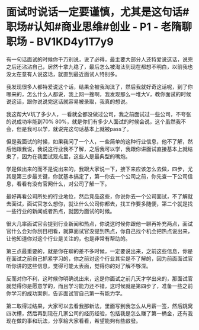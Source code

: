 # 面试时说话一定要谨慎，尤其是这句话#职场#认知#商业思维#创业 - P1 - 老隋聊职场 - BV1KD4y1T7y9

有一句话面试的时候你千万别说，说了必得，最主要大部分人还特爱说这话，说完之后还沾沾自己，居然十拿九稳了，最后怎么被淘汰到现在都想不明白，以前我也没太在意有人说这话，就直到最近面试人特别多。

我发现很多人都特爱说这个话，结果全被我淘汰了，然后我就好奇这话呢，到了你哪来的，怎么什么人都说，我上网一搜啊，我发现那么一堆大V，教你面试的时候说这话，跟你说说完这话就容易被录取，我真的想说。

我这帮大V坑了多少人，一看就全都没做过公司，我之前面试过一些公司，不夸张的说成功率能到70% 80%，就是你们有多少人面试的时候会说，这个虽然我不会，但是我可以学，就说完这句话基本上就被pass了。

但是我面试的时候，如果我问了一个人，一些简单的这种行业信息，他不了解，然后他跟我说，我说这行业我不了解，之后我可以学，我跟你讲面试直接基本上就结束了，因为在我面试观点里，这些人是最典型的嘴炮。

学是做出来的而不是说出来的，我跟大家说一下，接下来应该怎么去做，四步，尤其是第三步最关键，你就基本搞定了，第一你去一个公司之前，你先查一下公司信息，看看有没有官网什么，对公司了解一下。

最好再看公司所处的行业地位，然后竞品这些，你说你去一个公司面试，不了解就去面试，面试官怎么想你，就让什么公司你都去，找工作要多随便，第二个就是找一些行业的新闻或者热点，就因为面试的时候。

很大几率面试官会提到行业新闻和热点，你说这时候你跟他一聊再补充两点，面试官什么会对你刮目相看，就算面试官没提到热点，你自己找个机会把热点说出来，让他知道你对这个行业是关注的，也是非常有帮助的。

第三点最重要的，就是你在聊的差不多时候，一定要说出来，之前这些信息，你是在面试之前自己抓紧学习的，你之前对这个行业其实是不了解的，因为前面面试官听你讲的这些信息，觉得可能太表面，觉得你的对了解不够深。

反而对你不利，这时候你明确说出来，这是你面试之前几天才学出来的，那面试官就觉得你是愿意学的，而且学习能力还不错，这时候就是第四步了，准备一些之前你学习的成功案例，告诉面试官自己第一有能力学。

第二取得过结果，大家可以去看我那新法，里面写到我怎么从月薪一签，然后跳窝四次槽，然后再到现在几家公司的经历经验，包括我是怎么赚了第一桶金，还有我现在做的事和玩法，分享給大家看看，希望能夠有些啟發。

